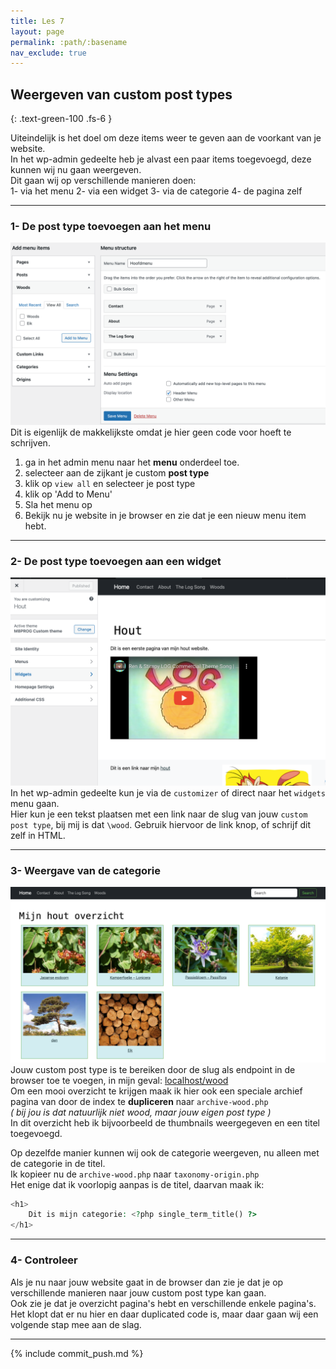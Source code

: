 ```yaml
---
title: Les 7
layout: page 
permalink: :path/:basename 
nav_exclude: true
---
```


## Weergeven van custom post types
{: .text-green-100 .fs-6 }

Uiteindelijk is het doel om deze items weer te geven aan de voorkant van je website.  
In het wp-admin gedeelte heb je alvast een paar items toegevoegd, deze kunnen wij nu gaan weergeven.  
Dit gaan wij op verschillende manieren doen:  
1- via het menu
2- via een widget
3- via de categorie
4- de pagina zelf

---
### 1- De post type toevoegen aan het menu 
![menu.png](images%2Fmenu.png)
Dit is eigenlijk de makkelijkste omdat je hier geen code voor hoeft te schrijven.
1. ga in het admin menu naar het **menu** onderdeel toe.
2. selecteer aan de zijkant je custom **post type**
3. klik op `view all` en selecteer je post type
4. klik op 'Add to Menu'
5. Sla het menu op
6. Bekijk nu je website in je browser en zie dat je een nieuw menu item hebt.

---
### 2- De post type toevoegen aan een widget
![widgets.png](images%2Fwidgets.png)
In het wp-admin gedeelte kun je via de `customizer` of direct naar het `widgets` menu gaan.  
Hier kun je een tekst plaatsen met een link naar de slug van jouw `custom post type`, bij mij is dat `\wood`.
Gebruik hiervoor de link knop, of schrijf dit zelf in HTML.

---
### 3- Weergave van de categorie
![wood.png](images%2Fwood.png)
Jouw custom post type is te bereiken door de slug als endpoint in de browser toe te voegen, in mijn geval: [localhost/wood](http:localhost/wood)  
Om een mooi overzicht te krijgen maak ik hier ook een speciale archief pagina van door de index te **dupliceren** naar `archive-wood.php`  
_( bij jou is dat natuurlijk niet wood, maar jouw eigen post type )_  
In dit overzicht heb ik bijvoorbeeld de thumbnails weergegeven en een titel toegevoegd.  

Op dezelfde manier kunnen wij ook de categorie weergeven, nu alleen met de categorie in de titel.  
Ik kopieer nu de `archive-wood.php` naar `taxonomy-origin.php`  
Het enige dat ik voorlopig aanpas is de titel, daarvan maak ik:  
```php
<h1>
    Dit is mijn categorie: <?php single_term_title() ?>
</h1>
```

---
### 4- Controleer
Als je nu naar jouw website gaat in de browser dan zie je dat je op verschillende manieren naar jouw custom post type kan gaan.  
Ook zie je dat je overzicht pagina's hebt en verschillende enkele pagina's.  
Het klopt dat er nu hier en daar duplicated code is, maar daar gaan wij een volgende stap mee aan de slag.  


---
{% include commit_push.md %}


